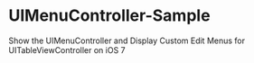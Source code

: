 UIMenuController-Sample
=======================

Show the UIMenuController and Display Custom Edit Menus for UITableViewController on iOS 7
